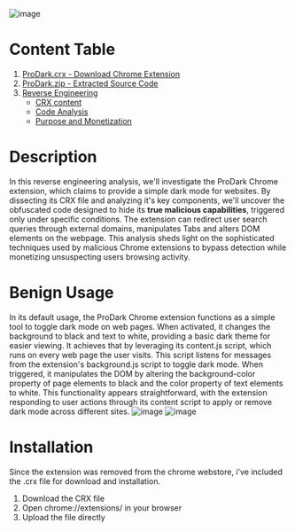 ![image](https://github.com/user-attachments/assets/36f8999b-b8c8-48d7-a4eb-6761a19fd4b7)

# Content Table
1. [ProDark.crx - Download Chrome Extension](ProDark.crx)
2. [ProDark.zip - Extracted Source Code](ProDark.zip)
3. [Reverse Engineering](https://github.com/RonF98/Chrome-Extension-Reversing/tree/36b9226cb485e18f783b7d0935d0442fdb0f9be4/Reverse%20Engineering)
   - [CRX content](https://github.com/RonF98/Chrome-Extension-Reversing/blob/c5f0936837ad3eb84a7dd87137dc12c22a542e23/Reverse%20Engineering/CRX%20Content.md)
   - [Code Analysis](https://github.com/RonF98/Chrome-Extension-Reversing/blob/c5f0936837ad3eb84a7dd87137dc12c22a542e23/Reverse%20Engineering/Code%20Analysis.md)
   - [Purpose and Monetization](https://github.com/RonF98/Chrome-Extension-Reversing/blob/c5f0936837ad3eb84a7dd87137dc12c22a542e23/Reverse%20Engineering/Purpose%20and%20Monetization.md)

# Description
In this reverse engineering analysis, we'll investigate the ProDark Chrome extension, which claims to provide a simple dark mode for websites. By dissecting its CRX file and analyzing it's key components, we'll uncover the obfuscated code designed to hide its **true malicious capabilities**, triggered only under specific conditions. The extension can redirect user search queries through external domains, manipulates Tabs and alters DOM elements on the webpage. This analysis sheds light on the sophisticated techniques used by malicious Chrome extensions to bypass detection while monetizing unsuspecting users browsing activity.

# Benign Usage
In its default usage, the ProDark Chrome extension functions as a simple tool to toggle dark mode on web pages. When activated, it changes the background to black and text to white, providing a basic dark theme for easier viewing. 
It achieves that by leveraging its content.js script, which runs on every web page the user visits. This script listens for messages from the extension's background.js script to toggle dark mode. When triggered, it manipulates the DOM by altering the background-color property of page elements to black and the color property of text elements to white. 
This functionality appears straightforward, with the extension responding to user actions through its content script to apply or remove dark mode across different sites.
![image](https://github.com/user-attachments/assets/c59cf856-8327-4f98-af29-ca4b4b8d1db8)
![image](https://github.com/user-attachments/assets/83494913-dcba-45a5-af99-8e6598b2113f)

# Installation
Since the extension was removed from the chrome webstore, i've included the .crx file for download and installation.
1. Download the CRX file
2. Open chrome://extensions/ in your browser
3. Upload the file directly
